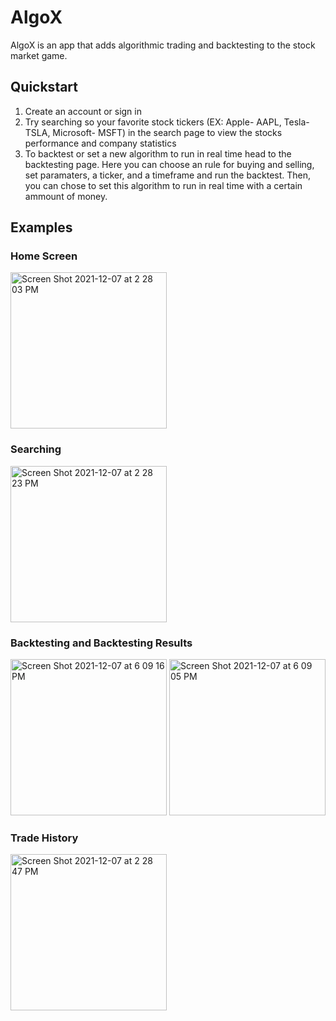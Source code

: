 # AlgoX
AlgoX is an app that adds algorithmic trading and backtesting to the stock market game. 

## Quickstart
1. Create an account or sign in 
2. Try searching so your favorite stock tickers (EX: Apple- AAPL, Tesla- TSLA, Microsoft- MSFT) in the search page to view the stocks performance and company statistics
3. To backtest or set a new algorithm to run in real time head to the backtesting page. Here you can choose an rule for buying and selling, set paramaters, a ticker, and a timeframe and run the backtest. Then, you can chose to set this algorithm to run in real time with a certain ammount of money. 

## Examples
### Home Screen

<img width="250" alt="Screen Shot 2021-12-07 at 2 28 03 PM" src="https://user-images.githubusercontent.com/63939307/145120068-825b1c98-624d-4abd-bd55-a3f987e0139b.png">

### Searching 

<img width="250" alt="Screen Shot 2021-12-07 at 2 28 23 PM" src="https://user-images.githubusercontent.com/63939307/145120281-fb500aec-6295-415d-bbe8-9ebf07e2ba40.png">

### Backtesting and Backtesting Results

<img width="250" alt="Screen Shot 2021-12-07 at 6 09 16 PM" src="https://user-images.githubusercontent.com/63939307/145120364-931e3438-018e-42c5-8326-bee8052d0260.png"> <img width="250" alt="Screen Shot 2021-12-07 at 6 09 05 PM" src="https://user-images.githubusercontent.com/63939307/145120410-135f6ef3-a7aa-45c3-8431-72a8d8920090.png">

### Trade History

<img width="250" alt="Screen Shot 2021-12-07 at 2 28 47 PM" src="https://user-images.githubusercontent.com/63939307/145120445-910a71a3-9d16-405e-97cc-303ea36898b6.png">


